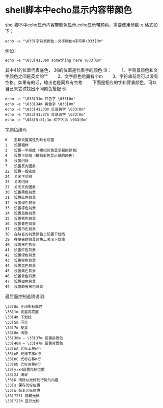 # shell脚本中echo显示内容带颜色

shell脚本中echo显示内容带颜色显示,echo显示带颜色，需要使用参数-e 
格式如下： 
```shell
echo -e "\033[字背景颜色；文字颜色m字符串\033[0m"
``` 
例如： 
```shell
echo -e "\033[41;36m something here \033[0m" 
```
其中41的位置代表底色， 36的位置是代表字的颜色 
注： 
　　1、字背景颜色和文字颜色之间是英文的"" 
　　2、文字颜色后面有个m 
　　3、字符串前后可以没有空格，如果有的话，输出也是同样有空格 
　　下面是相应的字和背景颜色，可以自己来尝试找出不同颜色搭配 
例 
```shell
echo -e "\033[31m 红色字 \033[0m" 
echo -e "\033[34m 黄色字 \033[0m" 
echo -e "\033[41;33m 红底黄字 \033[0m" 
echo -e "\033[41;37m 红底白字 \033[0m" 
echo -e "\033[5;31;1m 红字闪烁 \033[0m"
```
字颜色编码
```shell
0	重新设置属性到缺省设置
1	设置粗体
2	设置一半亮度（模拟彩色显示器的颜色）
4	设置下划线（模拟彩色显示器的颜色）
5	设置闪烁
7	设置反向图象
22	设置一般密度
24	关闭下划线
25	关闭闪烁
27	关闭反向图象
30	设置黑色前景
31	设置红色前景
32	设置绿色前景
33	设置棕色前景
34	设置蓝色前景
35	设置紫色前景
36	设置青色前景
37	设置白色前景
38	在缺省的前景颜色上设置下划线
39	在缺省的前景颜色上关闭下划线
40	设置黑色背景
41	设置红色背景
42	设置绿色背景
43	设置棕色背景
44	设置蓝色背景
45	设置紫色背景
46	设置青色背景
47	设置白色背景
49	设置缺省黑色背景
```
最后面控制选项说明 
```shell
\33[0m 关闭所有属性 
\33[1m 设置高亮度 
\33[4m 下划线 
\33[5m 闪烁 
\33[7m 反显 
\33[8m 消隐 
\33[30m — \33[37m 设置前景色 
\33[40m — \33[47m 设置背景色 
\33[nA 光标上移n行 
\33[nB 光标下移n行 
\33[nC 光标右移n行 
\33[nD 光标左移n行 
\33[y;xH设置光标位置 
\33[2J 清屏 
\33[K 清除从光标到行尾的内容 
\33[s 保存光标位置 
\33[u 恢复光标位置 
\33[?25l 隐藏光标 
\33[?25h 显示光标
```